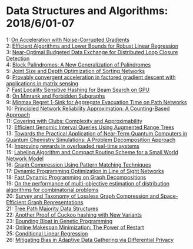 # Data Structures and Algorithms: 2018/6/01-07  
1: [On Acceleration with Noise-Corrupted Gradients](https://doi.org/10.48550/arXiv.1805.12591)  
2: [Efficient Algorithms and Lower Bounds for Robust Linear Regression](https://doi.org/10.48550/arXiv.1806.00040)  
3: [Near-Optimal Budgeted Data Exchange for Distributed Loop Closure  Detection](https://doi.org/10.48550/arXiv.1806.00188)  
4: [Block Palindromes: A New Generalization of Palindromes](https://doi.org/10.48550/arXiv.1806.00198)  
5: [Joint Size and Depth Optimization of Sorting Networks](https://doi.org/10.48550/arXiv.1806.00305)  
6: [Provably convergent acceleration in factored gradient descent with  applications in matrix sensing](https://doi.org/10.48550/arXiv.1806.00534)  
7: [Fast Locality Sensitive Hashing for Beam Search on GPU](https://doi.org/10.48550/arXiv.1806.00588)  
8: [On Minrank and Forbidden Subgraphs](https://doi.org/10.48550/arXiv.1806.00638)  
9: [Minmax Regret 1-Sink for Aggregate Evacuation Time on Path Networks](https://doi.org/10.48550/arXiv.1806.00814)  
10: [Principled Network Reliability Approximation: A Counting-Based Approach](https://doi.org/10.48550/arXiv.1806.00917)  
11: [Covering with Clubs: Complexity and Approximability](https://doi.org/10.48550/arXiv.1806.01119)  
12: [Efficient Genomic Interval Queries Using Augmented Range Trees](https://doi.org/10.48550/arXiv.1806.01217)  
13: [Towards the Practical Application of Near-Term Quantum Computers in  Quantum Chemistry Simulations: A Problem Decomposition Approach](https://doi.org/10.48550/arXiv.1806.01305)  
14: [Improving rewards in overloaded real-time systems](https://doi.org/10.48550/arXiv.1806.01374)  
15: [Labeling Algorithm and Compact Routing Scheme for a Small World Network  Model](https://doi.org/10.48550/arXiv.1806.01469)  
16: [Graph Compression Using Pattern Matching Techniques](https://doi.org/10.48550/arXiv.1806.01504)  
17: [Dynamic Programming Optimization in Line of Sight Networks](https://doi.org/10.48550/arXiv.1806.01581)  
18: [Fast Dynamic Programming on Graph Decompositions](https://doi.org/10.48550/arXiv.1806.01667)  
19: [On the performance of multi-objective estimation of distribution  algorithms for combinatorial problems](https://doi.org/10.48550/arXiv.1806.09935)  
20: [Survey and Taxonomy of Lossless Graph Compression and Space-Efficient  Graph Representations](https://doi.org/10.48550/arXiv.1806.01799)  
21: [Tree Path Majority Data Structures](https://doi.org/10.48550/arXiv.1806.01804)  
22: [Another Proof of Cuckoo hashing with New Variants](https://doi.org/10.48550/arXiv.1806.02004)  
23: [Bounding Bloat in Genetic Programming](https://doi.org/10.48550/arXiv.1806.02112)  
24: [Online Makespan Minimization: The Power of Restart](https://doi.org/10.48550/arXiv.1806.02207)  
25: [Conditional Linear Regression](https://doi.org/10.48550/arXiv.1806.02326)  
26: [Mitigating Bias in Adaptive Data Gathering via Differential Privacy](https://doi.org/10.48550/arXiv.1806.02329)  